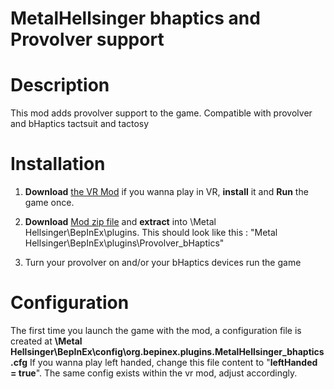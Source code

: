 # MetalHellsinger bhaptics and Provolver support

# Description

This mod adds provolver support to the game.
Compatible with provolver and bHaptics tactsuit and tactosy

# Installation

1. **Download** [the VR Mod](https://github.com/LivingFray/HellsingerVR) if you wanna play in VR, **install** it and **Run** the game once.

2. **Download** [Mod zip file](https://github.com/Astienth/MetalHellsinger_bhaptics/releases/tag/0.1) and **extract** into \Metal Hellsinger\BepInEx\plugins\. This should look like this : "Metal Hellsinger\BepInEx\plugins\Provolver_bHaptics"

3. Turn your provolver on and/or your bHaptics devices run the game

# Configuration

The first time you launch the game with the mod, a configuration file is created at **\Metal Hellsinger\BepInEx\config\org.bepinex.plugins.MetalHellsinger_bhaptics.cfg**
If you wanna play left handed, change this file content to "**leftHanded = true**".
The same config exists within the vr mod, adjust accordingly.
